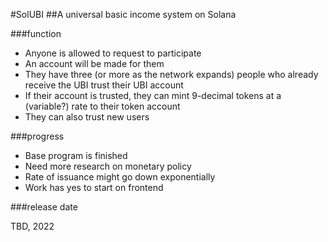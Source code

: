 #SolUBI
##A universal basic income system on Solana

###function

 - Anyone is allowed to request to participate
 - An account will be made for them
 - They have three (or more as the network expands) people who already receive the UBI trust their UBI account
 - If their account is trusted, they can mint 9-decimal tokens at a (variable?) rate to their token account
 - They can also trust new users


 ###progress

 - Base program is finished
 - Need more research on monetary policy
 - Rate of issuance might go down exponentially
 - Work has yes to start on frontend


 ###release date

 TBD, 2022